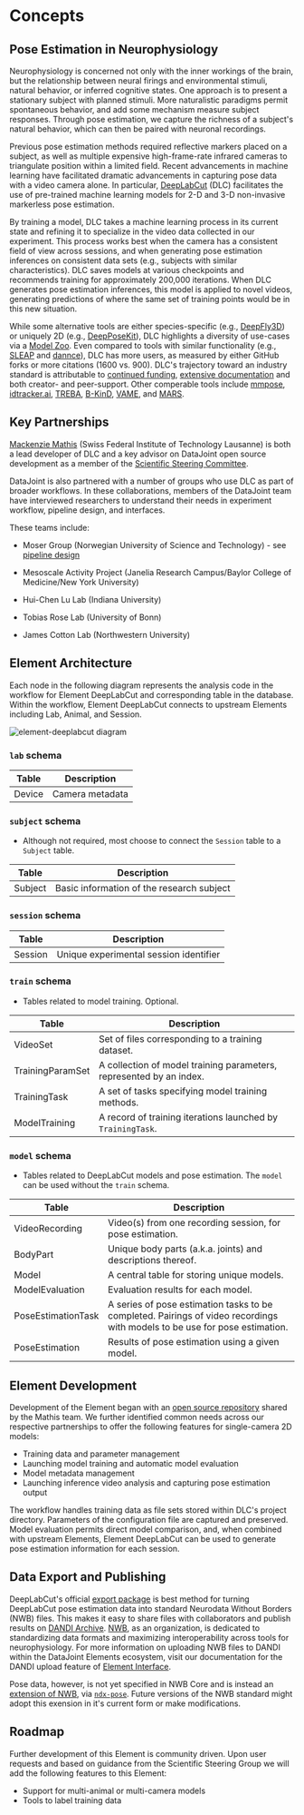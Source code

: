 # Concepts

## Pose Estimation in Neurophysiology

Neurophysiology is concerned not only with the inner workings of the brain, but the
relationship between neural firings and environmental stimuli, natural behavior, or
inferred cognitive states. One approach is to present a stationary subject with planned
stimuli. More naturalistic paradigms permit spontaneous behavior, and add some mechanism
measure subject responses. Through pose estimation, we capture the richness of a
subject's natural behavior, which can then be paired with neuronal recordings.

Previous pose estimation methods required reflective markers placed on a subject, as
well as multiple expensive high-frame-rate infrared cameras to triangulate position
within a limited field. Recent advancements in machine learning have facilitated
dramatic advancements in capturing pose data with a video camera alone. In particular,
[DeepLabCut](http://deeplabcut.org/) (DLC) facilitates the use of pre-trained machine 
learning models for 2-D and
3-D non-invasive markerless pose estimation. 

By training a model, DLC takes a machine learning process in its current state
and refining it to specialize in the video data collected in our experiment. This 
process works best when the camera has a consistent field of view across sessions, and
when generating pose estimation inferences on consistent data sets (e.g., subjects with 
similar characteristics). DLC saves models at various checkpoints and recommends
training for approximately 200,000 iterations. When DLC generates pose estimation 
inferences, this model is applied to novel videos, generating predictions of where the
same set of training points would be in this new situation.

While some alternative tools are either species-specific (e.g.,
[DeepFly3D](https://github.com/NeLy-EPFL/DeepFly3D)) or uniquely 2D (e.g.,
[DeepPoseKit](https://github.com/jgraving/DeepPoseKit)), DLC highlights a diversity of
use-cases via a [Model Zoo](http://www.mackenziemathislab.org/dlc-modelzoo). Even
compared to tools with similar functionality (e.g.,
[SLEAP](https://github.com/murthylab/sleap) and
[dannce](https://github.com/spoonsso/dannce)), DLC has more users, as measured by either
GitHub forks or more citations (1600 vs. 900). DLC's trajectory toward an industry
standard is attributable to [continued
funding](http://www.mackenziemathislab.org/deeplabcutblog/2020/11/18/czidlc), [extensive
documentation](https://deeplabcut.github.io/DeepLabCut/docs/intro.html) and both
creator- and peer-support. Other comperable tools include
[mmpose](https://github.com/open-mmlab/mmpose),
[idtracker.ai]([idtracker.ai](https://idtrackerai.readthedocs.io/en/latest/)),
[TREBA](https://github.com/neuroethology/TREBA),
[B-KinD](https://github.com/neuroethology/BKinD),
[VAME](https://github.com/LINCellularNeuroscience/VAME), and
[MARS](https://github.com/neuroethology/MARS).

## Key Partnerships

[Mackenzie Mathis](http://www.mackenziemathislab.org/) (Swiss Federal Institute of Technology Lausanne) is both a lead
developer of DLC and a key advisor on DataJoint open source development as a member of
the [Scientific Steering Committee](datajoint.com/docs/elements/management/governance).

DataJoint is also partnered with a number of groups who use DLC as part of broader
workflows. In these collaborations, members of the DataJoint team have interviewed
researchers to understand their needs in experiment workflow, pipeline design, and
interfaces.

These teams include:

- Moser Group (Norwegian University of Science and Technology) - see [pipeline
  design](https://moser-pipelines.readthedocs.io/en/latest/imaging/dlc.html)

- Mesoscale Activity Project (Janelia Research Campus/Baylor College of Medicine/New
  York University)

- Hui-Chen Lu Lab (Indiana University)

- Tobias Rose Lab (University of Bonn)

- James Cotton Lab (Northwestern University)

## Element Architecture

Each node in the following diagram represents the analysis code in the workflow for Element DeepLabCut and corresponding table in the database.  Within the workflow, Element DeepLabCut connects to upstream Elements including Lab, Animal, and Session.

![element-deeplabcut diagram](https://raw.githubusercontent.com/datajoint/element-deeplabcut/main/images/diagram_dlc.svg)

### `lab` schema

| Table | Description |
| --- | --- |
| Device | Camera metadata |

### `subject` schema
- Although not required, most choose to connect the `Session` table to a `Subject` table.

| Table | Description |
| --- | --- |
| Subject | Basic information of the research subject |

### `session` schema

| Table | Description |
| --- | --- |
| Session | Unique experimental session identifier |

### `train` schema
- Tables related to model training. Optional.

| Table | Description |
| --- | --- |
| VideoSet | Set of files corresponding to a training dataset. |
| TrainingParamSet | A collection of model training parameters, represented by an index. |
| TrainingTask | A set of tasks specifying model training methods. |
| ModelTraining | A record of training iterations launched by `TrainingTask`. |

### `model` schema
- Tables related to DeepLabCut models and pose estimation. The `model` can be used without the `train` schema.

| Table | Description |
| --- | --- |
| VideoRecording | Video(s) from one recording session, for pose estimation. |
| BodyPart | Unique body parts (a.k.a. joints) and descriptions thereof. |
| Model | A central table for storing unique models. |
| ModelEvaluation | Evaluation results for each model. |
| PoseEstimationTask | A series of pose estimation tasks to be completed. Pairings of video recordings with models to be use for pose estimation. |
| PoseEstimation | Results of pose estimation using a given model. |



## Element Development

Development of the Element began with an [open source
repository](https://github.com/MMathisLab/DataJoint_Demo_DeepLabCut) shared by the
Mathis team. We further identified common needs across our respective partnerships to
offer the following features for single-camera 2D models:

- Training data and parameter management
- Launching model training and automatic model evaluation
- Model metadata management
- Launching inference video analysis and capturing pose estimation output

The workflow handles training data as file sets stored within DLC's project directory.
Parameters of the configuration file are captured and preserved. Model evaluation
permits direct model comparison, and, when combined with upstream Elements, Element
DeepLabCut can be used to generate pose estimation information for each session.

## Data Export and Publishing

DeepLabCut's official [export package](https://github.com/DeepLabCut/DLC2NWB/) is best
method for turning DeepLabCut pose estimation data into standard Neurodata Without
Borders (NWB) files. This makes it easy to share files with collaborators and publish
results on [DANDI Archive](https://dandiarchive.org/). [NWB](https://www.nwb.org/), as
an organization, is dedicated to standardizing data formats and maximizing
interoperability across tools for neurophysiology. For more information on uploading
NWB files to DANDI within the DataJoint Elements ecosystem, visit our documentation
for the DANDI upload feature of 
[Element Interface](datajoint.com/docs/elements/element-interface/).

Pose data, however, is not yet specified in NWB Core and is instead an 
[extension of NWB](https://training.incf.org/lesson/how-build-and-share-extensions-nwb),
via [`ndx-pose`](https://github.com/rly/ndx-pose). Future versions of the NWB standard
might adopt this exension in it's current form or make modifications. 

## Roadmap

Further development of this Element is community driven.  Upon user requests and based on guidance from the Scientific Steering Group we will add the following features to this Element:

- Support for multi-animal or multi-camera models
- Tools to label training data
